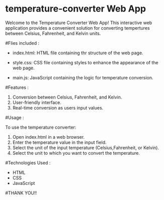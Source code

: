 # temperature-converter Web App
Welcome to the Temperature Converter Web App! This interactive web application provides a convenient solution for converting tempertures between Celsius, Fahrenheit, and Kelvin units.

#Flies included :

* index.html: HTML file containing thr structure  of the web page.

* style.css: CSS file containing styles to enhance the appearance of the web page.

* main.js: JavaScript containing the logic for temperature conversion.

#Features :

1. Conversion between Celsius, Fahrenheit, and Kelvin.
2. User-friendly interface.
3. Real-time conversion as users input values.

#Usage :

To use the temperature converter:
1. Open index.html in a web browser.
2. Enter the temperature value in the input field.
3. Select the unit of the input temperature (Celsius,Fahrenheit, or Kelvin).
4. Select the unit to which you want to convert the temperature.

#Technologies Used :
* HTML
* CSS
* JavaScript

#THANK YOU!!
